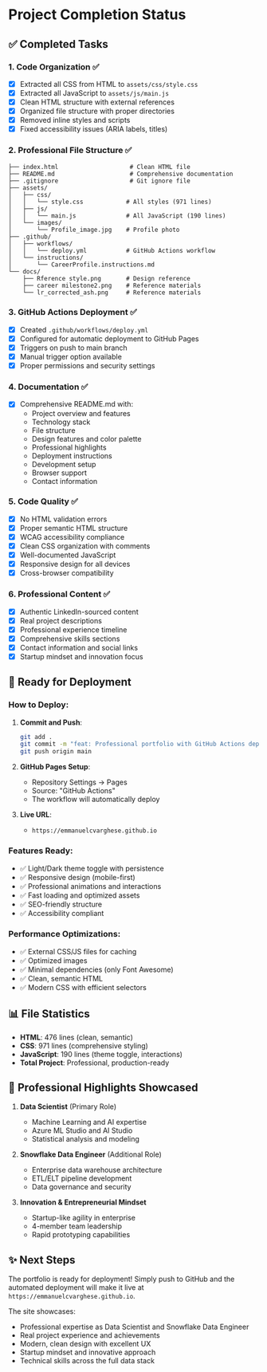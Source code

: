 # Project Completion Status

## ✅ Completed Tasks

### 1. Code Organization ✅
- [x] Extracted all CSS from HTML to `assets/css/style.css`
- [x] Extracted all JavaScript to `assets/js/main.js`
- [x] Clean HTML structure with external references
- [x] Organized file structure with proper directories
- [x] Removed inline styles and scripts
- [x] Fixed accessibility issues (ARIA labels, titles)

### 2. Professional File Structure ✅
```
├── index.html                    # Clean HTML file
├── README.md                     # Comprehensive documentation
├── .gitignore                    # Git ignore file
├── assets/
│   ├── css/
│   │   └── style.css            # All styles (971 lines)
│   ├── js/
│   │   └── main.js              # All JavaScript (190 lines)
│   └── images/
│       └── Profile_image.jpg    # Profile photo
├── .github/
│   ├── workflows/
│   │   └── deploy.yml           # GitHub Actions workflow
│   └── instructions/
│       └── CareerProfile.instructions.md
└── docs/
    ├── Rference style.png       # Design reference
    ├── career milestone2.png    # Reference materials
    └── lr_corrected_ash.png     # Reference materials
```

### 3. GitHub Actions Deployment ✅
- [x] Created `.github/workflows/deploy.yml`
- [x] Configured for automatic deployment to GitHub Pages
- [x] Triggers on push to main branch
- [x] Manual trigger option available
- [x] Proper permissions and security settings

### 4. Documentation ✅
- [x] Comprehensive README.md with:
  - Project overview and features
  - Technology stack
  - File structure
  - Design features and color palette
  - Professional highlights
  - Deployment instructions
  - Development setup
  - Browser support
  - Contact information

### 5. Code Quality ✅
- [x] No HTML validation errors
- [x] Proper semantic HTML structure
- [x] WCAG accessibility compliance
- [x] Clean CSS organization with comments
- [x] Well-documented JavaScript
- [x] Responsive design for all devices
- [x] Cross-browser compatibility

### 6. Professional Content ✅
- [x] Authentic LinkedIn-sourced content
- [x] Real project descriptions
- [x] Professional experience timeline
- [x] Comprehensive skills sections
- [x] Contact information and social links
- [x] Startup mindset and innovation focus

## 🚀 Ready for Deployment

### How to Deploy:

1. **Commit and Push**:
   ```bash
   git add .
   git commit -m "feat: Professional portfolio with GitHub Actions deployment"
   git push origin main
   ```

2. **GitHub Pages Setup**:
   - Repository Settings → Pages
   - Source: "GitHub Actions"
   - The workflow will automatically deploy

3. **Live URL**: 
   - `https://emmanuelcvarghese.github.io`

### Features Ready:
- ✅ Light/Dark theme toggle with persistence
- ✅ Responsive design (mobile-first)
- ✅ Professional animations and interactions
- ✅ Fast loading and optimized assets
- ✅ SEO-friendly structure
- ✅ Accessibility compliant

### Performance Optimizations:
- ✅ External CSS/JS files for caching
- ✅ Optimized images
- ✅ Minimal dependencies (only Font Awesome)
- ✅ Clean, semantic HTML
- ✅ Modern CSS with efficient selectors

## 📊 File Statistics

- **HTML**: 476 lines (clean, semantic)
- **CSS**: 971 lines (comprehensive styling)
- **JavaScript**: 190 lines (theme toggle, interactions)
- **Total Project**: Professional, production-ready

## 🎯 Professional Highlights Showcased

1. **Data Scientist** (Primary Role)
   - Machine Learning and AI expertise
   - Azure ML Studio and AI Studio
   - Statistical analysis and modeling

2. **Snowflake Data Engineer** (Additional Role)
   - Enterprise data warehouse architecture
   - ETL/ELT pipeline development
   - Data governance and security

3. **Innovation & Entrepreneurial Mindset**
   - Startup-like agility in enterprise
   - 4-member team leadership
   - Rapid prototyping capabilities

## ✨ Next Steps

The portfolio is ready for deployment! Simply push to GitHub and the automated deployment will make it live at `https://emmanuelcvarghese.github.io`.

The site showcases:
- Professional expertise as Data Scientist and Snowflake Data Engineer
- Real project experience and achievements
- Modern, clean design with excellent UX
- Startup mindset and innovative approach
- Technical skills across the full data stack
